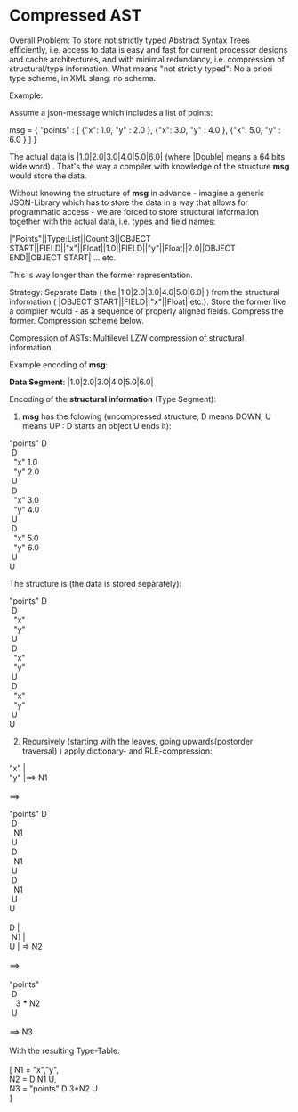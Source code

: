 # Compressed AST

Overall Problem: To store not strictly typed Abstract Syntax Trees efficiently, i.e. access to data is easy and fast for current processor designs and cache architectures, and
with minimal redundancy, i.e. compression of structural/type information. 
What means "not strictly typed": No a priori type scheme, in XML slang: no schema.

Example:

Assume a json-message which includes a list of points:

msg = {
 "points" : [ 
  {"x": 1.0, "y" : 2.0 },
  {"x": 3.0, "y" : 4.0 },
  {"x": 5.0, "y" : 6.0 }
 ]
}

The actual data is |1.0|2.0|3.0|4.0|5.0|6.0| (where |Double| means a 64 bits wide word) .
That's the way a compiler with knowledge of the structure __msg__ would store the data.

Without knowing the structure of __msg__ in advance - imagine a generic JSON-Library which has to store the data in a way that allows for programmatic access - we are forced to
store structural information together with the actual data, i.e. types and field names:

|"Points"||Type:List||Count:3||OBJECT START||FIELD||"x"||Float||1.0||FIELD||"y"||Float||2.0||OBJECT END||OBJECT START| ... etc.

This is way longer than the former representation.

Strategy: Separate Data ( the |1.0|2.0|3.0|4.0|5.0|6.0| ) from the structural information ( |OBJECT START||FIELD||"x"||Float| etc.). Store the
former like a compiler would - as a sequence of properly aligned fields. Compress the former. Compression scheme below.
  
Compression of ASTs: Multilevel LZW compression of structural information.

Example encoding of __msg__:

__Data Segment__: |1.0|2.0|3.0|4.0|5.0|6.0|

Encoding of the __structural information__ (Type Segment):

1. __msg__ has the folowing (uncompressed structure, D means DOWN, U means UP : D starts an object U ends it):

"points" D <br/>
 &nbsp;D <br/>
 &nbsp;&nbsp;"x"  1.0 <br/>
 &nbsp;&nbsp;"y"  2.0 <br/>
 &nbsp;U <br/>
 &nbsp;D <br/>
 &nbsp;&nbsp;"x"  3.0 <br/>
 &nbsp;&nbsp;"y"  4.0 <br/>
 &nbsp;U <br/>
 &nbsp;D <br/>
 &nbsp;&nbsp;"x"  5.0 <br/>
 &nbsp;&nbsp;"y"  6.0 <br/>
 &nbsp;U <br/>
U <br/>

The structure is (the data is stored separately):

"points" D <br/>
 &nbsp;D <br/>
 &nbsp;&nbsp;"x" <br/>
 &nbsp;&nbsp;"y" <br/>
 &nbsp;U <br/>
 &nbsp;D <br/>
 &nbsp;&nbsp;"x"  <br/>
 &nbsp;&nbsp;"y"  <br/>
 &nbsp;U <br/>
 &nbsp;D <br/>
 &nbsp;&nbsp;"x"  <br/>
 &nbsp;&nbsp;"y"  <br/>
 &nbsp;U <br/>
U <br/>

2. Recursively (starting with the leaves, going upwards(postorder traversal) ) apply dictionary- and RLE-compression:  

 "x" | <br/>
 "y" |==> N1 <br/>
 <br/>
 ==><br/>

 "points" D <br/>
  &nbsp;D <br/>
  &nbsp;&nbsp;N1  <br/>
  &nbsp;U <br/>
  &nbsp;D <br/>
  &nbsp;&nbsp;N1 <br/> 
  &nbsp;U <br/>
  &nbsp;D <br/>
  &nbsp;&nbsp;N1 <br/>
  &nbsp;U <br/>
U <br/>
<br/>
 D    |<br/>
 &nbsp;N1  | <br/>
 U    | => N2<br/>
<br/>
==><br/>
<br/>
 "points" <br/> 
  &nbsp;D <br/>
  &nbsp;&nbsp; 3 __*__ N2 <br/>
  &nbsp;U <br/>
 <br/>
==> N3 <br/>
<br/>
With the resulting Type-Table:<br/>
<br/>
[
 N1 = "x","y",<br/>
 N2 = D N1 U,<br/>
 N3 = "points" D 3*N2 U<br/>
]
